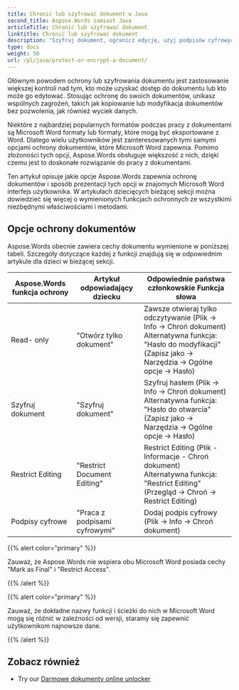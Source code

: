 ```yaml
---
title: Chronić lub szyfrować dokument w Java
second_title: Aspose.Words zamiast Java
articleTitle: Chronić lub szyfrować dokument
linktitle: Chronić lub szyfrować dokument
description: "Szyfruj dokument, ogranicz edycję, użyj podpisów cyfrowych do ochrony dokumentów. Aspose.Words większość Opcje ochrony słowa Java."
type: docs
weight: 50
url: /pl/java/protect-or-encrypt-a-document/
---
```


Głównym powodem ochrony lub szyfrowania dokumentu jest zastosowanie większej kontroli nad tym, kto może uzyskać dostęp do dokumentu lub kto może go edytować. Stosując ochronę do swoich dokumentów, unikasz wspólnych zagrożeń, takich jak kopiowanie lub modyfikacja dokumentów bez pozwolenia, jak również wyciek danych.

Niektóre z najbardziej popularnych formatów podczas pracy z dokumentami są Microsoft Word formaty lub formaty, które mogą być eksportowane z Word. Dlatego wielu użytkowników jest zainteresowanych tymi samymi opcjami ochrony dokumentów, które Microsoft Word zapewnia. Pomimo złożoności tych opcji, Aspose.Words obsługuje większość z nich, dzięki czemu jest to doskonałe rozwiązanie do pracy z dokumentami.

Ten artykuł opisuje jakie opcje Aspose.Words zapewnia ochronę dokumentów i sposób prezentacji tych opcji w znajomych Microsoft Word interfejs użytkownika. W artykułach dziecięcych bieżącej sekcji można dowiedzieć się więcej o wymienionych funkcjach ochronnych ze wszystkimi niezbędnymi właściwościami i metodami.

## Opcje ochrony dokumentów

Aspose.Words obecnie zawiera cechy dokumentu wymienione w poniższej tabeli. Szczegóły dotyczące każdej z funkcji znajdują się w odpowiednim artykule dla dzieci w bieżącej sekcji.

|  Aspose.Words funkcja ochrony |  Artykuł odpowiadający dziecku |  Odpowiednie państwa członkowskie Funkcja słowa |
|  -------------------------------  |  ------------------------------  |  ------------------------------------------------------------  |
|  Read- only |  "Otwórz tylko dokument" |  Zawsze otwieraj tylko odczytywanie (Plik → Info → Chroń dokument)<br/>Alternatywna funkcja: "Hasło do modyfikacji" (Zapisz jako → Narzędzia → Ogólne opcje → Hasło) |
|  Szyfruj dokument |  "Szyfruj dokument" |  Szyfruj hasłem (Plik → Info → Chroń dokument)<br/>Alternatywna funkcja: "Hasło do otwarcia" (Zapisz jako → Narzędzia → Ogólne opcje → Hasło) |
|  Restrict Editing |  "Restrict Document Editing" |  Restrict Editing (Plik - Informacje - Chroń dokument)<br/>Alternatywna funkcja: "Restrict Editing" (Przegląd → Chroń → Restrict Editing) |
|  Podpisy cyfrowe |  "Praca z podpisami cyfrowymi" |  Dodaj podpis cyfrowy (Plik → Info → Chroń dokument) |

{{% alert color="primary" %}}

Zauważ, że Aspose.Words nie wspiera obu Microsoft Word posiada cechy "Mark as Final" i "Restrict Access".

{{% /alert %}}

{{% alert color="primary" %}}

Zauważ, że dokładne nazwy funkcji i ścieżki do nich w Microsoft Word mogą się różnić w zależności od wersji, staramy się zapewnić użytkownikom najnowsze dane.

{{% /alert %}}

## Zobacz również

* Try our [Darmowe dokumenty online unlocker](https://products.aspose.app/words/unlock)
